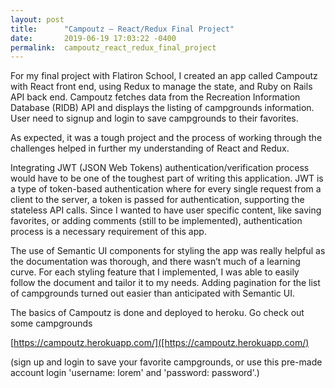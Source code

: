 ```yaml
---
layout: post
title:      "Campoutz – React/Redux Final Project"
date:       2019-06-19 17:03:22 -0400
permalink:  campoutz_react_redux_final_project
---
```


For my final project with Flatiron School, I created an app called Campoutz with React front end, using Redux to manage the state, and Ruby on Rails API back end. Campoutz fetches data from the Recreation Information Database (RIDB) API and displays the listing of campgrounds information. User need to signup and login to save campgrounds to their favorites.

As expected, it was a tough project and the process of working through the challenges helped in further my understanding of React and Redux.

Integrating JWT (JSON Web Tokens) authentication/verification process would have to be one of the toughest part of writing this application. JWT is a type of token-based authentication where for every single request from a client to the server, a token is passed for authentication, supporting the stateless API calls. Since I wanted to have user specific content, like saving favorites, or adding comments (still to be implemented), authentication process is a necessary requirement of this app.  

The use of Semantic UI components for styling the app was really helpful as the documentation was thorough, and there wasn’t much of a learning curve. For each styling feature that I implemented, I was able to easily follow the document and tailor it to my needs. Adding pagination for the list of campgrounds turned out easier than anticipated with Semantic UI.

The basics of Campoutz is done and deployed to heroku. Go check out some campgrounds 

[https://campoutz.herokuapp.com/]([https://campoutz.herokuapp.com/)

(sign up and login to save your favorite campgrounds, or use this pre-made account login 'username: lorem' and 'password: password'.)
 

